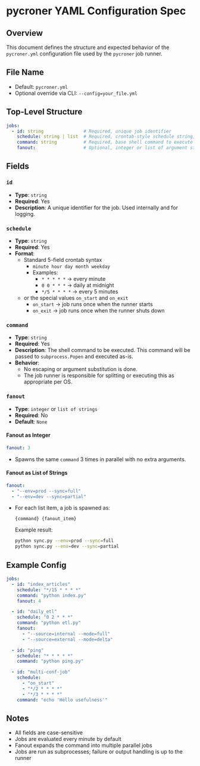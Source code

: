 # pycroner YAML Configuration Spec

## Overview
This document defines the structure and expected behavior of the `pycroner.yml` configuration file used by the `pycroner` job runner.

## File Name
- Default: `pycroner.yml`
- Optional override via CLI: `--config=your_file.yml`

## Top-Level Structure
```yaml
jobs:
  - id: string               # Required, unique job identifier
    schedule: string | list  # Required, crontab-style schedule string, hook, or a list of schedules
    command: string          # Required, base shell command to execute
    fanout:                  # Optional, integer or list of argument strings
```

## Fields

### `id`
- **Type**: `string`
- **Required**: Yes
- **Description**: A unique identifier for the job. Used internally and for logging.

### `schedule`
- **Type**: `string`
- **Required**: Yes
- **Format**:
  - Standard 5-field crontab syntax
    - `minute hour day month weekday`
    - Examples:
      - `* * * * *` → every minute
      - `0 0 * * *` → daily at midnight
      - `*/5 * * * *` → every 5 minutes
  - or the special values `on_start` and `on_exit`
    - `on_start` → job runs once when the runner starts
    - `on_exit` → job runs once when the runner shuts down


### `command`
- **Type**: `string`
- **Required**: Yes
- **Description**: The shell command to be executed. This command will be passed to `subprocess.Popen` and executed as-is.
- **Behavior**:
  - No escaping or argument substitution is done.
  - The job runner is responsible for splitting or executing this as appropriate per OS.

### `fanout`
- **Type**: `integer` or `list of strings`
- **Required**: No
- **Default**: `None`

#### Fanout as Integer
```yaml
fanout: 3
```
- Spawns the same `command` 3 times in parallel with no extra arguments.

#### Fanout as List of Strings
```yaml
fanout:
  - "--env=prod --sync=full"
  - "--env=dev --sync=partial"
```
- For each list item, a job is spawned as:
  ```
  {command} {fanout_item}
  ```
  Example result:
  ```bash
  python sync.py --env=prod --sync=full
  python sync.py --env=dev --sync=partial
  ```

## Example Config
```yaml
jobs:
  - id: "index_articles"
    schedule: "*/15 * * * *"
    command: "python index.py"
    fanout: 4

  - id: "daily_etl"
    schedule: "0 2 * * *"
    command: "python etl.py"
    fanout:
      - "--source=internal --mode=full"
      - "--source=external --mode=delta"

  - id: "ping"
    schedule: "* * * * *"
    command: "python ping.py"

  - id: "multi-conf-job"
    schedule: 
      - "on_start"
      - "*/2 * * * *"
      - "*/3 * * * *"
    command: "echo 'Hello usefulness'" 
```

## Notes
- All fields are case-sensitive
- Jobs are evaluated every minute by default
- Fanout expands the command into multiple parallel jobs
- Jobs are run as subprocesses; failure or output handling is up to the runner

